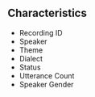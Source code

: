 ## Characteristics
- Recording ID
- Speaker
- Theme
- Dialect
- Status
- Utterance Count
- Speaker Gender